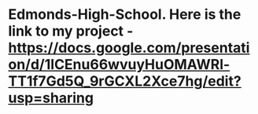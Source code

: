 # Edmonds-High-School. Here is the link to my project - https://docs.google.com/presentation/d/1lCEnu66wvuyHuOMAWRl-TT1f7Gd5Q_9rGCXL2Xce7hg/edit?usp=sharing
